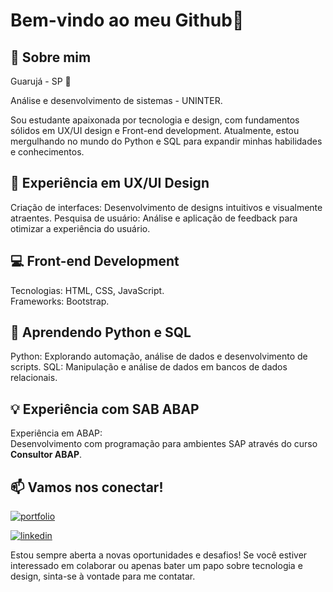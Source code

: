 
# Bem-vindo ao meu Github👋

## 🚀 Sobre mim
Guarujá - SP :round_pushpin:

Análise e desenvolvimento de sistemas - UNINTER.

Sou estudante apaixonada por tecnologia e design, com fundamentos sólidos em UX/UI design e Front-end development. Atualmente, estou mergulhando no mundo do Python e SQL para expandir minhas habilidades e conhecimentos.

## 🎨 Experiência em UX/UI Design
Criação de interfaces: Desenvolvimento de designs intuitivos e visualmente atraentes.
Pesquisa de usuário: Análise e aplicação de feedback para otimizar a experiência do usuário.

## 💻 Front-end Development
Tecnologias: HTML, CSS, JavaScript.  
Frameworks: Bootstrap.

## 🐍 Aprendendo Python e SQL
Python: Explorando automação, análise de dados e desenvolvimento de scripts.
SQL: Manipulação e análise de dados em bancos de dados relacionais.

## 💡 Experiência com SAB ABAP
Experiência em ABAP:                     
Desenvolvimento com programação para ambientes SAP através do curso **Consultor ABAP**.

## 📫 Vamos nos conectar!
[![portfolio](https://img.shields.io/badge/my_portfolio-000?style=for-the-badge&logo=ko-fi&logoColor=white)](https://gabsdonato.github.io/Portfolio/)

[![linkedin](https://img.shields.io/badge/linkedin-0A66C2?style=for-the-badge&logo=linkedin&logoColor=white)](https://www.linkedin.com/in/gabriela-donato-8034361ab/)

Estou sempre aberta a novas oportunidades e desafios! Se você estiver interessado em colaborar ou apenas bater um papo sobre tecnologia e design, sinta-se à vontade para me contatar.
